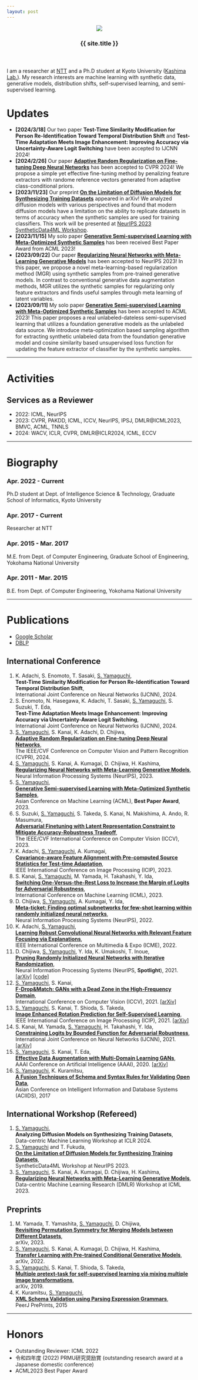 ```yaml
---
layout: post
---
```



<div class="home">
  <div class="site-header-container">
    <div class="scrim">
      <header class="site-header">
        <div class="subimg">
        <img src="assets/me.jpg">
        </div>
        <h3 class="title">{{ site.title }}</h3>
      </header>
    </div>
  </div>
</div>

I am a researcher at [NTT](https://www.rd.ntt/e/cds/) and a Ph.D student at Kyoto University ([Kashima Lab.](http://www.ml.ist.i.kyoto-u.ac.jp/en/)).
My research interests are machine learning with synthetic data, generative models, distribution shifts, self-supervised learning, and semi-supervised learning.

# Updates
* **[2024/3/18]** Our two paper **Test-Time Similarity Modification for Person Re-Identification Toward Temporal Distribution Shift** and **Test-Time Adaptation Meets Image Enhancement: Improving Accuracy via Uncertainty-Aware Logit Switching** have been accepted to IJCNN 2024!
* **[2024/2/26]** Our paper [**Adaptive Random Regularization on Fine-tuning Deep Neural Networks**](https://arxiv.org/abs/2403.10097) has been accepted to CVPR 2024! We propose a simple yet effective fine-tuning method by penalizing feature extractors with randome reference vectors generated from adaptive class-conditional priors.
* **[2023/11/23]** Our preprint [**On the Limitation of Diffusion Models for Synthesizing Training Datasets**](https://arxiv.org/abs/2311.13090) appeared in arXiv! We analyzed diffusion models with various perspectives and found that modern diffusion models have a limitation on the ability to replicate datasets in terms of accuracy when the synthetic samples are used for training classifiers. This work will be presented at [NeurIPS 2023 SyntheticData4ML Workshop](https://www.syntheticdata4ml.vanderschaar-lab.com/). 
* **[2023/11/15]** My solo paper [**Generative Semi-supervised Learning with Meta-Optimized Synthetic Samples**](https://arxiv.org/abs/2309.16143) has been received Best Paper Award from ACML 2023! 
* **[2023/09/22]** Our paper [**Regularizing Neural Networks with Meta-Learning Generative Models**](https://arxiv.org/abs/2307.13899) has been accepted to NeurIPS 2023! In this paper, we propose a novel meta-learning-based regularization method (MGR) using synthetic samples from pre-trained generative models. In contrast to conventional generative data augmentation methods, MGR utilizes the synthetic samples for regularizing only feature extractors and finds useful samples through meta learning of latent variables.
* **[2023/09/11]** My solo paper [**Generative Semi-supervised Learning with Meta-Optimized Synthetic Samples**](https://arxiv.org/abs/2309.16143) has been accepted to ACML 2023! This paper proposes a real unlabeled-dateless semi-supervised learning that utilizes a foundation generative models as the unlabeled data source. We introduce meta-optimization based sampling algorithm for extracting synthetic unlabeled data from the foundation generative model and cosine similarity based unsupervised loss function for updating the feature extractor of classifier by the synthetic samples.

---

# Activities
## Services as a Reviewer
- 2022: ICML, NeurIPS
- 2023: CVPR, PAKDD, ICML, ICCV, NeurIPS, IPSJ, DMLR@ICML2023, BMVC, ACML, TNNLS
- 2024: WACV, ICLR, CVPR, DMLR@ICLR2024, ICML, ECCV

---

# Biography
### Apr. 2022 - Current
Ph.D student at Dept. of Intelligence Science & Technology, Graduate School of Informatics, Kyoto University

### Apr. 2017 - Current
Researcher at NTT

### Apr. 2015 - Mar. 2017
M.E. from Dept. of Computer Engineering, Graduate School of Engineering, Yokohama National University

### Apr. 2011 - Mar. 2015
B.E. from Dept. of Computer Engineering, Yokohama National University

---

# Publications
- [Google Scholar](https://scholar.google.com/citations?user=_xJYVD0AAAAJ)
- [DBLP](https://dblp.org/pid/215/6588.html)

## International Conference
1. K. Adachi, S. Enomoto, T. Sasaki, <u>S. Yamaguchi</u>,  
**Test-Time Similarity Modification for Person Re-Identification Toward Temporal Distribution Shift**,  
International Joint Conference on Neural Networks (IJCNN), 2024. 
2. S. Enomoto, N. Hasegawa, K. Adachi, T. Sasaki, <u>S. Yamaguchi</u>, S. Suzuki, T. Eda,  
**Test-Time Adaptation Meets Image Enhancement: Improving Accuracy via Uncertainty-Aware Logit Switching**,  
International Joint Conference on Neural Networks (IJCNN), 2024. 
3. <u>S. Yamaguchi</u>, S. Kanai, K. Adachi, D. Chijiwa,  
[**Adaptive Random Regularization on Fine-tuning Deep Neural Networks**](https://arxiv.org/abs/2403.10097),  
The IEEE/CVF Conference on Computer Vision and Pattern Recognition (CVPR), 2024. 
4. <u>S. Yamaguchi</u>, S. Kanai, A. Kumagai, D. Chijiwa, H. Kashima,  
[**Regularizing Neural Networks with Meta-Learning Generative Models**](https://arxiv.org/abs/2307.13899),  
Neural Information Processing Systems (NeurIPS), 2023. 
5. <u>S. Yamaguchi</u>,  
[**Generative Semi-supervised Learning with Meta-Optimized Synthetic Samples**](https://proceedings.mlr.press/v222/yamaguchi24a.html),  
Asian Conference on Machine Learning (ACML), **Best Paper Award**, 2023. 
6. S. Suzuki, <u>S. Yamaguchi</u>, S. Takeda, S. Kanai, N. Makishima, A. Ando, R. Masumura,  
[**Adversarial Finetuning with Latent Representation Constraint to Mitigate Accuracy-Robustness Tradeoff**](https://arxiv.org/abs/2308.16454),  
The IEEE/CVF International Conference on Computer Vision (ICCV), 2023.
7. K. Adachi, <u>S. Yamaguchi</u>, A. Kumagai,  
[**Covariance-aware Feature Alignment with Pre-computed Source Statistics for Test-time Adaptation**](https://arxiv.org/abs/2204.13263),  
IEEE International Conference on Image Processing (ICIP), 2023.
8. S. Kanai, <u>S. Yamaguchi</u>, M. Yamada, H. Takahashi, Y. Ida,  
[**Switching One-Versus-the-Rest Loss to Increase the Margin of Logits for Adversarial Robustness**](https://arxiv.org/abs/2207.10283),  
International Conference on Machine Learning (ICML), 2023.
9. D. Chijiwa, <u>S. Yamaguchi</u>, A. Kumagai, Y. Ida,  
[**Meta-ticket: Finding optimal subnetworks for few-shot learning within randomly initialized neural networks**](https://arxiv.org/abs/2205.15619),  
Neural Information Processing Systems (NeurIPS), 2022.
10. K. Adachi, <u>S. Yamaguchi</u>,  
[**Learning Robust Convolutional Neural Networks with Relevant Feature Focusing via Explanations**](https://arxiv.org/abs/2202.04237),  
IEEE International Conference on Multimedia & Expo (ICME), 2022.
11. D. Chijiwa, <u>S. Yamaguchi</u>, Y. Ida, K. Umakoshi, T. Inoue,  
[**Pruning Randomly Initialized Neural Networks with Iterative Randomization**](https://openreview.net/pdf?id=QCPY2eMXYs),  
Neural Information Processing Systems (NeurIPS, **Spotlight**), 2021. [[arXiv]](https://arxiv.org/abs/2106.09269) [[code]](https://github.com/dchiji-ntt/iterand)
12. <u>S. Yamaguchi</u>, S. Kanai,  
[**F-Drop&Match: GANs with a Dead Zone in the High-Frequency Domain**](https://openaccess.thecvf.com/content/ICCV2021/html/Yamaguchi_F-DropMatch_GANs_With_a_Dead_Zone_in_the_High-Frequency_Domain_ICCV_2021_paper.html),  
International Conference on Computer Vision (ICCV), 2021. [[arXiv]](https://arxiv.org/abs/2106.02343)
13. <u>S. Yamaguchi</u>, S. Kanai, T. Shioda, S. Takeda,  
[**Image Enhanced Rotation Prediction for Self-Supervised Learning**](https://ieeexplore.ieee.org/document/9506132),  
IEEE International Conference on Image Processing (ICIP), 2021. [[arXiv]](https://arxiv.org/abs/1912.11603)
14. S. Kanai, M. Yamada, <u>S. Yamaguchi</u>, H. Takahashi, Y. Ida,   
[**Constraining Logits by Bounded Function for Adversarial Robustness**](https://ieeexplore.ieee.org/document/9533777),  
International Joint Conference on Neural Networks (IJCNN), 2021. [[arXiv]](https://arxiv.org/abs/2010.02558)
15. <u>S. Yamaguchi</u>, S. Kanai, T. Eda,  
[**Effective Data Augmentation with Multi-Domain Learning GANs**](https://ojs.aaai.org/index.php/AAAI/article/view/6131),  
AAAI Conference on Artificial Intelligence (AAAI), 2020. [[arXiv]](https://arxiv.org/abs/1912.11597)
16. <u>S. Yamaguchi</u>, K. Kuramitsu,  
[**A Fusion Techniques of Schema and Syntax Rules for Validating Open Data**](https://link.springer.com/chapter/10.1007/978-3-319-56660-3_37),  
Asian Conference on Intelligent Information and Database Systems (ACIIDS), 2017

## International Workshop (Refereed)
1. <u>S. Yamaguchi</u>,  
**Analyzing Diffusion Models on Synthesizing Training Datasets**,  
Data-centric Machine Learning Workshop at ICLR 2024. 
2. <u>S. Yamaguchi</u> and T. Fukuda,  
[**On the Limitation of Diffusion Models for Synthesizing Training Datasets**](https://arxiv.org/abs/2311.13090),  
SyntheticData4ML Workshop at NeurIPS 2023. 
3.  <u>S. Yamaguchi</u>, S. Kanai, A. Kumagai, D. Chijiwa, H. Kashima,  
[**Regularizing Neural Networks with Meta-Learning Generative Models**](https://arxiv.org/abs/2307.13899),  
Data-centric Machine Learning Research (DMLR) Workshop at ICML 2023. 

## Preprints
1. M. Yamada, T. Yamashita, <u>S. Yamaguchi</u>, D. Chijiwa,  
[**Revisiting Permutation Symmetry for Merging Models between Different Datasets**](https://arxiv.org/abs/2306.05641),  
arXiv, 2023.
2. <u>S. Yamaguchi</u>, S. Kanai, A. Kumagai, D. Chijiwa, H. Kashima,  
[**Transfer Learning with Pre-trained Conditional Generative Models**](https://arxiv.org/abs/2204.12833),  
arXiv, 2022.
3. <u>S. Yamaguchi</u>, S. Kanai, T. Shioda, S. Takeda,  
[**Multiple pretext-task for self-supervised learning via mixing multiple image transformations**](https://arxiv.org/abs/1912.11603v1),  
arXiv, 2019.
4. K. Kuramitsu, <u>S. Yamaguchi</u>,  
[**XML Schema Validation using Parsing Expression Grammars**](https://peerj.com/preprints/1503.pdf),  
PeerJ PrePrints, 2015

---

# Honors
- Outstanding Reviewer: ICML 2022
- 令和四年度 (2022) PRMU研究奨励賞 (outstanding research award at a Japanese domestic conference)
- ACML2023 Best Paper Award

<!-- Global site tag (gtag.js) - Google Analytics -->
<script async src="https://www.googletagmanager.com/gtag/js?id=G-GLL931QDKD"></script>
<script>
  window.dataLayer = window.dataLayer || [];
  function gtag(){dataLayer.push(arguments);}
  gtag('js', new Date());

  gtag('config', 'G-GLL931QDKD');
</script>
